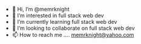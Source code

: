 - 👋 Hi, I’m @memrknight
- 👀 I’m interested in full stack web dev
- 🌱 I’m currently learning full stack web dev
- 💞️ I’m looking to collaborate on full stack web dev
- 📫 How to reach me .... memrknight@yahoo.com

<!---
memrknight/memrknight is a ✨ special ✨ repository because its `README.md` (this file) appears on your GitHub profile.
You can click the Preview link to take a look at your changes.
--->
